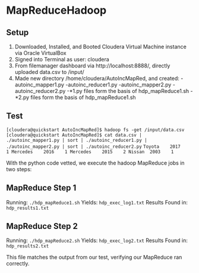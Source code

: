 # MapReduceHadoop

## Setup

1. Downloaded, Installed, and Booted Cloudera Virtual Machine instance via Oracle VirtualBox
2. Signed into Terminal as user: cloudera
3. From filemanager dashboard via http://localhost:8888/, directly uploaded data.csv to /input/
4. Made new directory /home/cloudera/AutoIncMapRed, and created:
-autoinc_mapper1.py
-autoinc_reducer1.py
-autoinc_mapper2.py
-autoinc_reducer2.py
-*1.py files form the basis of hdp_mapReduce1.sh
-*2.py files form the basis of hdp_mapReduce1.sh

## Test

```[cloudera@quickstart AutoIncMapRed]$ hadoop fs -get /input/data.csv```
```[cloudera@quickstart AutoIncMapRed]$ cat data.csv | ./autoinc_mapper1.py | sort | ./autoinc_reducer1.py | ./autoinc_mapper2.py | sort | ./autoinc_reducer2.py```
``Toyota	2017	1
Mercedes	2016	1
Mercedes	2015	2
Nissan	2003	1``

With the python code vetted, we execute the hadoop MapReduce jobs in two steps:

## MapReduce Step 1
Running:
  `./hdp_mapReduce1.sh`
Yields:
  `hdp_exec_log1.txt`
Results Found in:
  `hdp_results1.txt`

## MapReduce Step 2
Running:
  `./hdp_mapReduce2.sh`
Yields:
  `hdp_exec_log2.txt`
Results Found in:
  `hdp_results2.txt`

This file matches the output from our test, verifying our MapReduce ran correctly.
